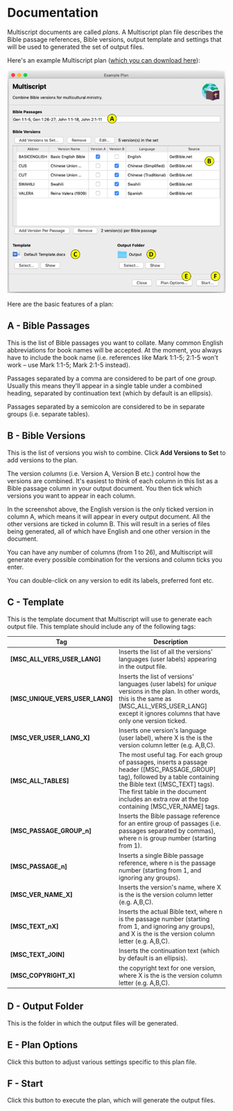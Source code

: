 # Documentation
Multiscript documents are called *plans*. A Multiscript plan file describes the Bible passage references, Bible versions, output template and settings that will be used to generated the set of output files.

Here's an example Multiscript plan ([which you can download here](example-plan.mplan)):

![Example Plan](example-plan.png)

Here are the basic features of a plan:

## **A** - Bible Passages
This is the list of Bible passages you want to collate. Many common English abbreviations for book names will be accepted. At the moment, you always have to include the book name (i.e. references like Mark 1:1-5; 2:1-5 won't work – use Mark 1:1-5; Mark 2:1-5 instead).

Passages separated by a comma are considered to be part of one *group*. Usually this means they'll appear in a single table under a combined heading, separated by continuation text (which by default is an ellipsis).

Passages separated by a semicolon are considered to be in separate groups (i.e. separate tables).

## **B** - Bible Versions
This is the list of versions you wish to combine. Click **Add Versions to Set** to add versions to the plan.

The version *columns* (i.e. Version A, Version B etc.) control how the versions are combined. It's easiest to think of each column in this list as a Bible passage column in your output document. You then tick which versions you want to appear in each column.

In the screenshot above, the English version is the only ticked version in column A, which means it will appear in every output document. All the other versions are ticked in column B. This will result in a series of files being generated, all of which have English and one other version in the document.

You can have any number of columns (from 1 to 26), and Multiscript will generate every possible combination for the versions and column ticks you enter.

You can double-click on any version to edit its labels, preferred font etc.

## **C** - Template
This is the template document that Multiscript will use to generate each output file. This template should include any of the following tags:

| Tag | Description |
|-----|-------------|
| **\[MSC_ALL_VERS_USER_LANG\]** | Inserts the list of all the versions' languages (user labels) appearing in the output file. |
| **\[MSC_UNIQUE_VERS_USER_LANG\]** | Inserts the list of versions' languages (user labels) for *unique* versions in the plan. In other words, this is the same as [MSC_ALL_VERS_USER_LANG\] except it ignores columns that have only one version ticked.|
| **\[MSC_VER_USER_LANG_X\]** | Inserts one version's language (user label), where X is the is the version column letter (e.g. A,B,C).|
| **\[MSC_ALL_TABLES\]** | The most useful tag. For each group of passages, inserts a passage header (\[MSC_PASSAGE_GROUP\] tag), followed by a table containing the Bible text (\[MSC_TEXT\] tags). The first table in the document includes an extra row at the top containing [MSC_VER_NAME\] tags.|
| **\[MSC_PASSAGE_GROUP_n\]** | Inserts the Bible passage reference for an entire group of passages (i.e. passages separated by commas), where n is group number (starting from 1).|
| **\[MSC_PASSAGE_n\]** | Inserts a single Bible passage reference, where n is the passage number (starting from 1, and ignoring any groups).|
| **\[MSC_VER_NAME_X\]** | Inserts the version's name, where X is the is the version column letter (e.g. A,B,C).|
| **\[MSC_TEXT_nX\]** | Inserts the actual Bible text, where n is the passage number (starting from 1, and ignoring any groups), and X is the is the version column letter (e.g. A,B,C).|
| **\[MSC_TEXT_JOIN\]** | Inserts the continuation text (which by default is an ellipsis). |
| **\[MSC_COPYRIGHT_X\]** | the copyright text for one version, where X is the is the version column letter (e.g. A,B,C).|

## **D** - Output Folder
This is the folder in which the output files will be generated.

## **E** - Plan Options
Click this button to adjust various settings specific to this plan file.

## **F** - Start
Click this button to execute the plan, which will generate the output files.